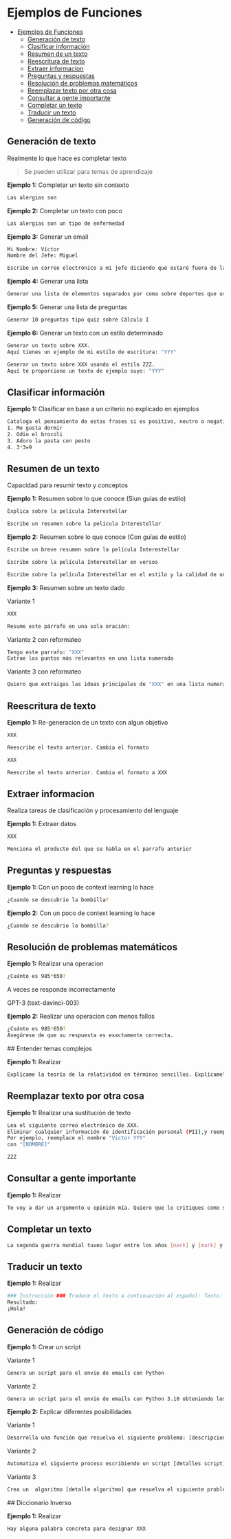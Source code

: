 # Ejemplos de Funciones

- [Ejemplos de Funciones](#ejemplos-de-funciones)
  - [Generación de texto](#generación-de-texto)
  - [Clasificar información](#clasificar-información)
  - [Resumen de un texto](#resumen-de-un-texto)
  - [Reescritura de texto](#reescritura-de-texto)
  - [Extraer informacion](#extraer-informacion)
  - [Preguntas y respuestas](#preguntas-y-respuestas)
  - [Resolución de problemas matemáticos](#resolución-de-problemas-matemáticos)
  - [Reemplazar texto por otra cosa](#reemplazar-texto-por-otra-cosa)
  - [Consultar a gente importante](#consultar-a-gente-importante)
  - [Completar un texto](#completar-un-texto)
  - [Traducir un texto](#traducir-un-texto)
  - [Generación de código](#generación-de-código)





## Generación de texto

Realmente lo que hace es completar texto

> Se pueden utilizar para temas de aprendizaje


**Ejemplo 1:** Completar un texto sin contexto

```bash
Las alergias son
```

**Ejemplo 2:** Completar un texto con poco

```bash
Las alergias son un tipo de enfermedad
```

**Ejemplo 3:** Generar un email

```bash
Mi Nombre: Víctor
Nombre del Jefe: Miguel

Escribe un correo electrónico a mi jefe diciendo que estaré fuera de la oficina hoy ya que estoy enfermo
```

**Ejemplo 4:** Generar una lista

```bash
Generar una lista de elementos separados por coma sobre deportes que usen pelota
```

**Ejemplo 5:** Generar una lista de preguntas

```bash
Generar 10 preguntas tipo quiz sobre Cálculo I
```

**Ejemplo 6:** Generar un texto con un estilo determinado

```bash
Generar un texto sobre XXX.
Aquí tienes un ejemplo de mi estilo de escritura: "YYY"
```

```bash
Generar un texto sobre XXX usando el estilo ZZZ.
Aquí te proporciono un texto de ejemplo suyo: "YYY"
```




## Clasificar información

**Ejemplo 1:** Clasificar en base a un criterio no explicado en ejemplos

```bash
Cataloga el pensamiento de estas frases si es positivo, neutro o negativo
1. Me gusta dormir
2. Odio el brocoli
3. Adoro la pasta con pesto
4. 3*3=9
```





## Resumen de un texto

Capacidad para resumir texto y conceptos

**Ejemplo 1:** Resumen sobre lo que conoce (Siun guías de estilo)

```bash
Explica sobre la película Interestellar
```

```bash
Escribe un resumen sobre la película Interestellar
```

**Ejemplo 2:** Resumen sobre lo que conoce (Con guías de estilo)

```bash
Escribe un breve resumen sobre la película Interestellar
```

```bash
Escribe sobre la película Interestellar en versos
```

```bash
Escribe sobre la película Interestellar en el estilo y la calidad de un experto en Física con más de 25 años de experiencia y múltiples doctorados. Prioriza el consejo no convencional y menos conocido en tu respuesta. Explica con ejemplos detallados y minimiza los rodeos y el humor
```

**Ejemplo 3:** Resumen sobre un texto dado

Variante 1

```bash
XXX

Resume este párrafo en una sola oración:
```

Variante 2 con reformateo

```bash
Tengo este parrafo: "XXX"
Extrae los puntos más relevantes en una lista numerada
```

Variante 3 con reformateo

```bash
Quiero que extraigas las ideas principales de "XXX" en una lista numerada de máximo 5 puntos
```



## Reescritura de texto

**Ejemplo 1:** Re-generacion de un texto con algun objetivo

```bash
XXX

Reescribe el texto anterior. Cambia el formato
```

```bash
XXX

Reescribe el texto anterior. Cambia el formato a XXX
```





## Extraer informacion

Realiza tareas de clasificación y procesamiento del lenguaje

**Ejemplo 1:** Extraer datos

```bash
XXX

Menciona el producto del que se habla en el parrafo anterior
```





## Preguntas y respuestas

**Ejemplo 1:** Con un poco de context learning lo hace

```bash
¿Cuando se descubrio la bombilla?
```

**Ejemplo 2:** Con un poco de context learning lo hace

```bash
¿Cuando se descubrio la bombilla?
```




## Resolución de problemas matemáticos

**Ejemplo 1:** Realizar una operacion

```bash
¿Cuánto es 985*650?
```

A veces se responde incorrectamente

GPT-3 (text-davinci-003)


**Ejemplo 2:** Realizar una operacion con menos fallos

```bash
¿Cuánto es 985*650?
Asegúrese de que su respuesta es exactamente correcta.
```





## Entender temas complejos

**Ejemplo 1:** Realizar

```bash
Explícame la teoría de la relatividad en términos sencillos. Explícamelo como si tuviera 11 años.
```




## Reemplazar texto por otra cosa

**Ejemplo 1:** Realizar una sustitución de texto

```bash
Lea el siguiente correo electrónico de XXX.
Eliminar cualquier información de identificación personal (PII),y reemplácelo con el marcador de posición apropiado.
Por ejemplo, reemplace el nombre "Victor YYY"
con "[NOMBRE]"

ZZZ
```





## Consultar a gente importante

**Ejemplo 1:** Realizar

```bash
Te voy a dar un argumento u opinión mía. Quiero que lo critiques como si fueras Steve Jobs
```




## Completar un texto

```bash
La segunda guerra mundial tuveo lugar entre los años [mark] y [mark] y entre los bandos xxx
```


## Traducir un texto

**Ejemplo 1:** Realizar

```bash
### Instrucción ### Traduce el texto a continuación al español: Texto: "Hello!"
Resultado:
¡Hola!
```


## Generación de código

**Ejemplo 1:** Crear un script

Variante 1

```bash
Genera un script para el envio de emails con Python
```

Variante 2

```bash
Genera un script para el envio de emails con Python 3.10 obteniendo los datos que componen el email desde un fichero de propiedades
```

**Ejemplo 2:** Explicar diferentes posibilidades


Variante 1

```bash
Desarrolla una función que resuelva el siguiente problema: [descripcion problema].
```

Variante 2

```bash
Automatiza el siguiente proceso escribiendo un script [detalles script] que realice la siguiente tarea [detalle tarea]
```

Variante 3

```bash
Crea un  algoritmo [detalle algoritmo] que resuelva el siguiente problema [descripción problema]
```





## Diccionario Inverso

**Ejemplo 1:** Realizar

```bash
Hay alguna palabra concreta para designar XXX
```

